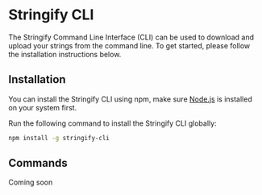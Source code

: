 # Stringify CLI
The Stringify Command Line Interface (CLI) can be used to download and upload your strings from the command line.
To get started, please follow the installation instructions below.

## Installation
You can install the Stringify CLI using npm, make sure [Node.js](http://nodejs.org/) is installed on your system first.

Run the following command to install the Stringify CLI globally:
```bash
npm install -g stringify-cli
```

## Commands
Coming soon